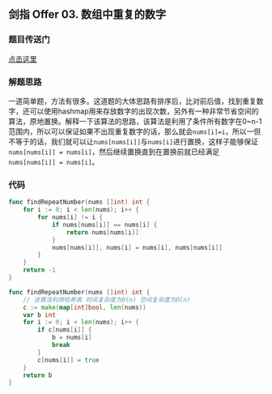 ## 剑指 Offer 03. 数组中重复的数字

### 题目传送门

[点击这里](https://leetcode-cn.com/problems/shu-zu-zhong-zhong-fu-de-shu-zi-lcof/)

### 解题思路

一道简单题，方法有很多。这道题的大体思路有排序后，比对前后值，找到重复数字，还可以使用hashmap用来存放数字的出现次数，另外有一种非常节省空间的算法，原地置换。解释一下该算法的思路，该算法是利用了条件所有数字在0~n-1范围内，所以可以保证如果不出现重复数字的话，那么就会`nums[i]=i`，所以一但不等于的话，我们就可以让`nums[nums[i]]`与`nums[i]`进行置换，这样子能够保证`nums[nums[i]] = nums[i]`，然后继续置换直到在置换前就已经满足`nums[nums[i]] = nums[i]`。

### 代码

```go
func findRepeatNumber(nums []int) int {
	for i := 0; i < len(nums); i++ {
		for nums[i] != i {
			if nums[nums[i]] == nums[i] {
				return nums[nums[i]]
			}
			nums[nums[i]], nums[i] = nums[i], nums[nums[i]]
		}
	}
	return -1
}
```

```go
func findRepeatNumber(nums []int) int {
	// 该算法利用哈希表 时间复杂度为O(n) 空间复杂度为O(n)
	c := make(map[int]bool, len(nums))
	var b int
	for i := 0; i < len(nums); i++ {
		if c[nums[i]] {
			b = nums[i]
			break
		}
		c[nums[i]] = true
	}
	return b
}
```